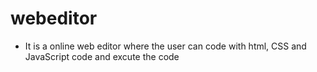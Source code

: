 # webeditor
- It is a online web editor where the user can code with html, CSS and JavaScript code and excute the code 
